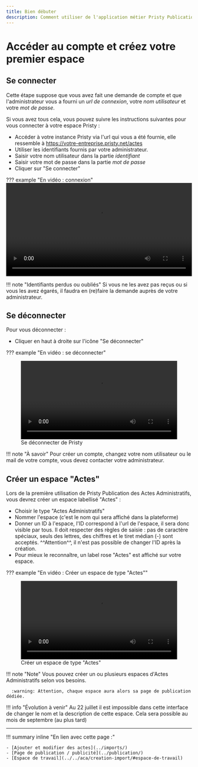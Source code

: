 ```yaml
---
title: Bien débuter
description: Comment utiliser de l'application métier Pristy Publication des Actes Administratifs
---
```


<!--
  Copyright 2022 - Jeci SARL - https://jeci.fr

  Permission is granted to copy, distribute and/or modify this document
  under the terms of the GNU Free Documentation License, Version 1.3
  or any later version published by the Free Software Foundation;
  with no Invariant Sections, no Front-Cover Texts, and no Back-Cover Texts.
  A copy of the license is included in the section entitled "GNU
  Free Documentation License".

  You should have received a copy of the GNU Free Documentation License
  along with this program.  If not, see http://www.gnu.org/licenses/.
-->

# Accéder au compte et créez votre premier espace

## Se connecter

Cette étape suppose que vous avez fait une demande de compte et que l'administrateur vous a fourni un *url de connexion*, votre *nom utilisateur* et votre *mot de passe*.

Si vous avez tous cela, vous pouvez suivre les instructions suivantes pour vous connecter à votre espace Pristy :

- Accéder à votre instance Pristy via l'url qui vous a été fournie, elle ressemble à https://votre-entreprise.pristy.net/actes
- Utiliser les identifiants fournis par votre administrateur.
- Saisir votre nom utilisateur dans la partie *identifiant*
- Saisir votre mot de passe dans la partie *mot de passe*
- Cliquer sur "Se connecter"

??? example "En vidéo : connexion"
      <video width="100%" controls>
      <source src="https://jeci.pristy.net/alfresco/api/-default-/public/alfresco/versions/1/shared-links/CK4X9TlnSwaXmFt0sJVrqQ/content?attachment=false" type="video/webm">
      Votre navigateur ne supporte pas le tag vidéo.
      </video>

!!! note "Identifiants perdus ou oubliés"
      Si vous ne les avez pas reçus ou si vous les avez égarés, il faudra en (re)faire la demande auprès de votre administrateur.

## Se déconnecter

Pour vous déconnecter :

- Cliquer en haut à droite sur l'icône "Se déconnecter"

??? example "En vidéo : se déconnecter"
      <figure> <video width="100%" controls>
      <source src="https://jeci.pristy.net/alfresco/api/-default-/public/alfresco/versions/1/shared-links/EIz4qzNaQzKxvthoKLOutg/content?attachment=false" type="video/webm">
      Votre navigateur ne supporte pas le tag vidéo.
      </video>
      <figcaption> Se déconnecter de Pristy</figcaption>
      </figure>

!!! note "À savoir"
      Pour créer un compte, changez votre nom utilisateur ou le mail de votre compte, vous devez contacter votre administrateur.

## Créer un espace "Actes"

Lors de la première utilisation de Pristy Publication des Actes Administratifs, vous devrez créer un espace labellisé "Actes" :

- Choisir le type "Actes Administratifs"
- Nommer l'espace (c'est le nom qui sera affiché dans la plateforme)
- Donner un ID à l'espace, l'ID correspond à l'url de l'espace, il sera donc visible par tous. Il doit respecter des règles de saisie : pas de caractère spéciaux, seuls des lettres, des chiffres et le tiret médian (-) sont acceptés.
^^Attention^^, il n'est pas possible de changer l'ID après la création.
- Pour mieux le reconnaître, un label rose "Actes" est affiché sur votre espace.

??? example "En vidéo : Créer un espace de type "Actes""
      <figure> <video width="100%" controls>
      <source src="https://jeci.pristy.net/alfresco/api/-default-/public/alfresco/versions/1/shared-links/sNoY4gsERrizilDGHfNBdQ/content?attachment=false" type="video/webm">
      Votre navigateur ne supporte pas le tag vidéo.
      </video>
      <!--Creer-un-espace-->
      <figcaption>Créer un espace de type "Actes"</figcaption>
      </figure>

!!! note "Note"
      Vous pouvez créer un ou plusieurs espaces d'Actes Administratifs selon vos besoins.

      :warning: Attention, chaque espace aura alors sa page de publication dédiée.


!!! info "Évolution à venir"
      Au 22 juillet il est impossible dans cette interface de changer le nom et la description de cette espace. Cela sera possible au mois de septembre (au plus tard)

---
!!! summary inline "En lien avec cette page :"

    - [Ajouter et modifier des actes](../imports/)
    - [Page de publication / publicité](../publication/)
    - [Espace de travail](../../aca/creation-import/#espace-de-travail)
